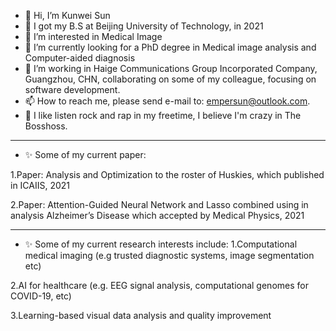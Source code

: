 - 👋 Hi, I’m Kunwei Sun
- 📰 I got my B.S at Beijing University of Technology, in 2021
- 👀 I’m interested in Medical Image  
- 🌱 I’m currently looking for a PhD degree in Medical image analysis and Computer-aided diagnosis
- 💞️ I’m working in Haige Communications Group Incorporated Company, Guangzhou, CHN, collaborating on some of my colleague, focusing on software development. 
- 📫 How to reach me, please send e-mail to: empersun@outlook.com.
- 🎵 I like listen rock and rap in my freetime, I believe I'm crazy in The Bosshoss.
---------------------------------------------------------------------------------------------------------------------------------------------------------------------------------
- ✨ Some of my current paper:

1.Paper: Analysis and Optimization to the roster of Huskies, which published in ICAIIS, 2021

2.Paper: Attention-Guided Neural Network and Lasso combined using in analysis Alzheimer’s Disease which accepted by Medical Physics, 2021

----------------------------------------------------------------------------------------------------------------------------------------------------------------------------------
- ✨ Some of my  current research interests include:
1.Computational medical imaging (e.g trusted diagnostic systems, image segmentation etc)
          
2.AI for healthcare (e.g. EEG signal analysis, computational genomes for COVID-19, etc)
          
3.Learning-based visual data analysis and quality improvement
          
<!---
empersun/empersun is a ✨ special ✨ repository because its `README.md` (this file) appears on your GitHub profile.
You can click the Preview link to take a look at your changes.

--->
